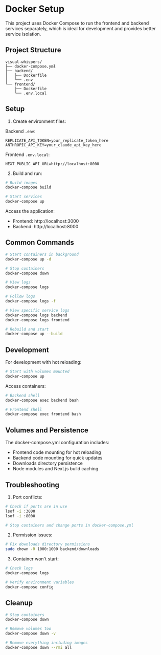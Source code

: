 # Docker Setup

This project uses Docker Compose to run the frontend and backend services separately, which is ideal for development and provides better service isolation.

## Project Structure
```
visual-whispers/
├── docker-compose.yml
├── backend/
│   ├── Dockerfile
│   └── .env
└── frontend/
    ├── Dockerfile
    └── .env.local
```

## Setup

1. Create environment files:

Backend `.env`:
```env
REPLICATE_API_TOKEN=your_replicate_token_here
ANTHROPIC_API_KEY=your_claude_api_key_here
```

Frontend `.env.local`:
```env
NEXT_PUBLIC_API_URL=http://localhost:8000
```

2. Build and run:
```bash
# Build images
docker-compose build

# Start services
docker-compose up
```

Access the application:
- Frontend: http://localhost:3000
- Backend: http://localhost:8000

## Common Commands

```bash
# Start containers in background
docker-compose up -d

# Stop containers
docker-compose down

# View logs
docker-compose logs

# Follow logs
docker-compose logs -f

# View specific service logs
docker-compose logs backend
docker-compose logs frontend

# Rebuild and start
docker-compose up --build
```

## Development

For development with hot reloading:
```bash
# Start with volumes mounted
docker-compose up
```

Access containers:
```bash
# Backend shell
docker-compose exec backend bash

# Frontend shell
docker-compose exec frontend bash
```

## Volumes and Persistence

The docker-compose.yml configuration includes:
- Frontend code mounting for hot reloading
- Backend code mounting for quick updates
- Downloads directory persistence
- Node modules and Next.js build caching

## Troubleshooting

1. Port conflicts:
```bash
# Check if ports are in use
lsof -i :3000
lsof -i :8000

# Stop containers and change ports in docker-compose.yml
```

2. Permission issues:
```bash
# Fix downloads directory permissions
sudo chown -R 1000:1000 backend/downloads
```

3. Container won't start:
```bash
# Check logs
docker-compose logs

# Verify environment variables
docker-compose config
```

## Cleanup

```bash
# Stop containers
docker-compose down

# Remove volumes too
docker-compose down -v

# Remove everything including images
docker-compose down --rmi all
```